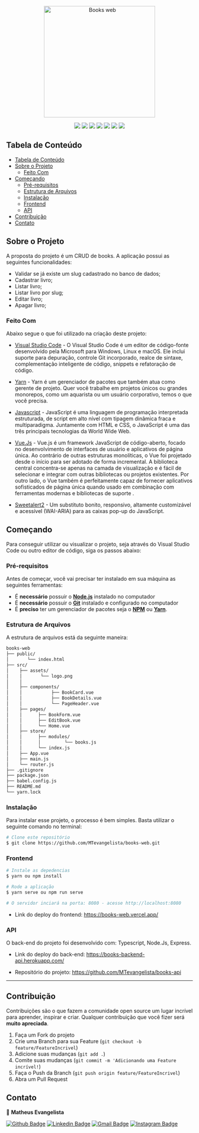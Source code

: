 <p align="center">
   <img width="300px" src="https://fontmeme.com/permalink/200925/efcf9910a8451c782f58dd27fbdf43b8.png" alt="Books web" />
</p>

<p align="center">
  <img src="https://img.shields.io/badge/VSCode-v1.43.2-blue" />
  <img src="https://img.shields.io/badge/Yarn-v1.22.4-lightblue" />
  <img src="https://img.shields.io/badge/Javascript-ECMAScript 2018-yellow" /> 
  <img src="https://img.shields.io/badge/VueJs-v2.6.10-lightgreen" />
  <img src="https://img.shields.io/badge/Vuex-v3.5.1-green" />
  <img src="https://img.shields.io/badge/VueRouter-v3.4.3-green" />
  <img src="https://img.shields.io/badge/Sweetalert2-v9.17.1-orange" />
</p>

## Tabela de Conteúdo

- [Tabela de Conteúdo](#tabela-de-conte%C3%BAdo)
- [Sobre o Projeto](#sobre-o-projeto)
  - [Feito Com](#feito-com)
- [Começando](#come%C3%A7ando)
  - [Pré-requisitos](#pr%C3%A9-requisitos)
  - [Estrutura de Arquivos](#estrutura-de-arquivos)
  - [Instalação](#instala%C3%A7%C3%A3o)
  - [Frontend](#frontend)
  - [API](#api)
- [Contribuição](#contribui%C3%A7%C3%A3o)
- [Contato](#contato)

## Sobre o Projeto

A proposta do projeto é um CRUD de books. A aplicação possui as seguintes funcionalidades:

- Validar se já existe um slug cadastrado no banco de dados;
- Cadastrar livro;
- Listar livro;
- Listar livro por slug;
- Editar livro;
- Apagar livro;

### Feito Com

Abaixo segue o que foi utilizado na criação deste projeto:

- [Visual Studio Code](https://code.visualstudio.com/) - O Visual Studio Code é um editor de código-fonte desenvolvido pela Microsoft para Windows, Linux e macOS. Ele inclui suporte para depuração, controle Git incorporado, realce de sintaxe, complementação inteligente de código, snippets e refatoração de código.

- [Yarn](https://yarnpkg.com/) - Yarn é um gerenciador de pacotes que também atua como gerente de projeto. Quer você trabalhe em projetos únicos ou grandes monorepos, como um aquarista ou um usuário corporativo, temos o que você precisa.

- [Javascript](https://developer.mozilla.org/pt-BR/docs/Aprender/JavaScript) - JavaScript é uma linguagem de programação interpretada estruturada, de script em alto nível com tipagem dinâmica fraca e multiparadigma. Juntamente com HTML e CSS, o JavaScript é uma das três principais tecnologias da World Wide Web. 

- [Vue.Js](https://vuejs.org/) - Vue.js é um framework JavaScript de código-aberto, focado no desenvolvimento de interfaces de usuário e aplicativos de página única. Ao contrário de outras estruturas monolíticas, o Vue foi projetado desde o início para ser adotado de forma incremental. A biblioteca central concentra-se apenas na camada de visualização e é fácil de selecionar e integrar com outras bibliotecas ou projetos existentes. Por outro lado, o Vue também é perfeitamente capaz de fornecer aplicativos sofisticados de página única quando usado em combinação com ferramentas modernas e bibliotecas de suporte .

- [Sweetalert2](https://sweetalert2.github.io/) - Um substituto bonito, responsivo, altamente customizável e acessível (WAI-ARIA) para as caixas pop-up do JavaScript.

## Começando

Para conseguir utilizar ou visualizar o projeto, seja através do Visual Studio Code ou outro editor de código, siga os passos abaixo:

### Pré-requisitos

Antes de começar, você vai precisar ter instalado em sua máquina as seguintes ferramentas:
- É **necessário** possuir o **[Node.js](https://nodejs.org/en/)** instalado no computador
- É **necessário** possuir o **[Git](https://git-scm.com/)** instalado e configurado no computador
- É **preciso** ter um gerenciador de pacotes seja o **[NPM](https://www.npmjs.com/)** ou **[Yarn](https://yarnpkg.com/)**.

### Estrutura de Arquivos

A estrutura de arquivos está da seguinte maneira:

```bash
books-web
├── public/
│       └── index.html
├── src/
│    ├── assets/
│    │       └── logo.png
│    │                  
│    ├── components/
│    │           ├── BookCard.vue
│    │           ├── BookDetails.vue
│    │           └── PageHeader.vue
│    ├── pages/
│    │      ├── BookForm.vue
│    │      ├── EditBook.vue
│    │      └── Home.vue
│    ├── store/
│    │      ├── modules/ 
│    │      │         └── books.js
│    │      └── index.js
│    ├── App.vue   
│    ├── main.js
│    └── router.js
├── .gitignore
├── package.json
├── babel.config.js
├── README.md
└── yarn.lock
```

### Instalação

Para instalar esse projeto, o processo é bem simples. Basta utilizar o seguinte comando no terminal:

```bash
# Clone este repositório
$ git clone https://github.com/MTevangelista/books-web.git
```

### Frontend

```bash
# Instale as depedencias
$ yarn ou npm install

# Rode a aplicação
$ yarn serve ou npm run serve

# O servidor inciará na porta: 8080 - acesse http://localhost:8080 
```

- Link do deploy do frontend: https://books-web.vercel.app/

### API

O back-end do projeto foi desenvolvido com: Typescript, Node.Js, Express.

- Link do deploy do back-end: https://books-backend-api.herokuapp.com/

- Repositório do projeto: https://github.com/MTevangelista/books-api

---

## Contribuição

Contribuições são o que fazem a comunidade open source um lugar incrível para aprender, inspirar e criar. Qualquer contribuição que você fizer será **muito apreciada**.

1. Faça um Fork do projeto
2. Crie uma Branch para sua Feature (`git checkout -b feature/FeatureIncrivel`)
3. Adicione suas mudanças (`git add .`)
4. Comite suas mudanças (`git commit -m 'Adicionando uma Feature incrível!`)
5. Faça o Push da Branch (`git push origin feature/FeatureIncrivel`)
6. Abra um Pull Request

## Contato

👤  **Matheus Evangelista**

[![Github Badge](https://img.shields.io/badge/-Github-000?style=round-square&logo=Github&logoColor=white&link=https://github.com/MTevangelista)](https://github.com/MTevangelista)
[![Linkedin Badge](https://img.shields.io/badge/-LinkedIn-blue?style=round-square&logo=Linkedin&logoColor=white&link=https://www.linkedin.com/in/matheus01/)](https://www.linkedin.com/in/matheus01/)
[![Gmail Badge](https://img.shields.io/badge/-Gmail-c14438?style=round-square&logo=Gmail&logoColor=white&link=mailto:matheusevangelistadev@gmail.com)](mailto:matheusevangelistadev@gmail.com)
[![Instagram Badge](https://img.shields.io/badge/-Instagram-ba164a?style=round-square&logo=Instagram&logoColor=white&link=https://www.instagram.com/_matheusrj/?hl=pt-br)](https://www.instagram.com/_matheusrj/?hl=pt-br)
